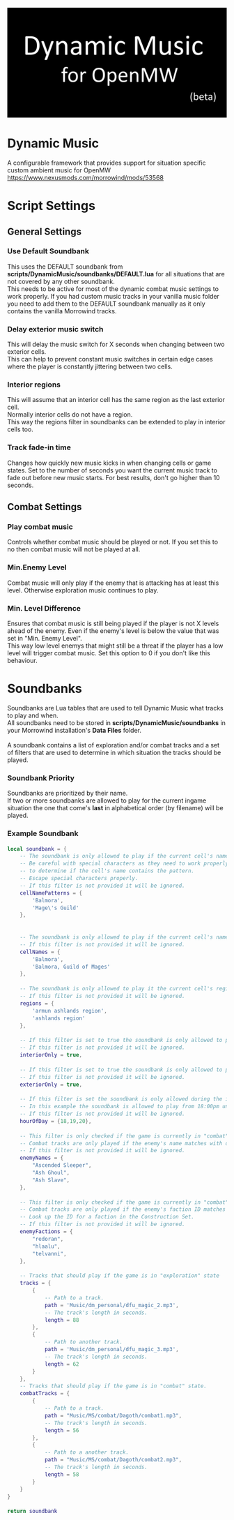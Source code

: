 ![Logo](LOGO.webp)
# Dynamic Music
A configurable framework that provides support for situation specific custom ambient music for OpenMW  
https://www.nexusmods.com/morrowind/mods/53568


# Script Settings
## General Settings
### Use Default Soundbank
This uses the DEFAULT soundbank from **scripts/DynamicMusic/soundbanks/DEFAULT.lua** for all situations that are not covered by any other soundbank.  
This needs to be active for most of the dynamic combat music settings to work properly.
If you had custom music tracks in your vanilla music folder you need to add them to the DEFAULT soundbank manually as it only contains the vanilla Morrowind tracks.

### Delay exterior music switch
This will delay the music switch for X seconds when changing between two exterior cells.  
This can help to prevent constant music switches in certain edge cases where the player is constantly jittering between two cells.

### Interior regions
This will assume that an interior cell has the same region as the last exterior cell.  
Normally interior cells do not have a region.  
This way the regions filter in soundbanks can be extended to play in interior cells too.

### Track fade-in time
Changes how quickly new music kicks in when changing cells or game states.
Set to the number of seconds you want the current music track to fade out before new music starts.
For best results, don't go higher than 10 seconds.

## Combat Settings
### Play combat music
Controls whether combat music should be played or not.
If you set this to no then combat music will not be played at all.

### Min.Enemy Level
Combat music will only play if the enemy that is attacking has at least this level. Otherwise exploration music continues to play.

### Min. Level Difference
Ensures that combat music is still being played if the player is not X levels ahead of the enemy.
Even if the enemy's level is below the value that was set in "Min. Enemy Level".  
This way low level enemys that might still be a threat if the player has a low level will trigger combat music.
Set this option to 0 if you don't like this behaviour.

# Soundbanks
Soundbanks are Lua tables that are used to tell Dynamic Music what tracks to play and when.\
All soundbanks need to be stored in **scripts/DynamicMusic/soundbanks** in your Morrowind installation's **Data Files** folder.\
 \
A soundbank contains a list of exploration and/or combat tracks and a set of filters that are used to determine in which situation the tracks should be played.

### Soundbank Priority
Soundbanks are prioritized by their name.\
If two or more soundbanks are allowed to play for the current ingame situation the one that come's **last** in alphabetical order (by filename) will be played.

### Example Soundbank

```lua
local soundbank = {
    -- The soundbank is only allowed to play if the current cell's name contains one or more of the strings listed in this filter
    -- Be careful with special characters as they need to work properly with Lua's string.gmatch function which is used
    -- to determine if the cell's name contains the pattern.
    -- Escape special characters properly.
    -- If this filter is not provided it will be ignored.
    cellNamePatterns = {
        'Balmora',
        'Mage\'s Guild'
    },


    -- The soundbank is only allowed to play if the current cell's name exactly matches with one or more of the strings listed in this filter.
    -- If this filter is not provided it will be ignored.
    cellNames = {
        'Balmora',
        'Balmora, Guild of Mages'
    },

    -- The soundbank is only allowed to play it the current cell's region ID matches with one or more of the region IDs listed in this filter.
    -- If this filter is not provided it will be ignored.
    regions = {
        'armun ashlands region',
        'ashlands region'
    },

    -- If this filter is set to true the soundbank is only allowed to play if the current cell is an interior cell.
    -- If this filter is not provided it will be ignored.
    interiorOnly = true,

    -- If this filter is set to true the soundbank is only allowed to play if the current cell is an exterior cell.
    -- If this filter is not provided it will be ignored.
    exteriorOnly = true,

    -- If this filter is set the soundbank is only allowed during the ingame hours in the list.
    -- In this example the soundbank is allowed to play from 18:00pm until 21:00pm
    -- If this filter is not provided it will be ignored.
    hourOfDay = {18,19,20},

    -- This filter is only checked if the game is currently in "combat" state.
    -- Combat tracks are only played if the enemy's name matches with one of the strings listed in this filter.
    -- If this filter is not provided it will be ignored.
    enemyNames = {
        "Ascended Sleeper",
        "Ash Ghoul",
        "Ash Slave",
    },

    -- This filter is only checked if the game is currently in "combat" state.
    -- Combat tracks are only played if the enemy's faction ID matches with one or more of the strings listed in this filter.
    -- Look up the ID for a faction in the Construction Set.
    -- If this filter is not provided it will be ignored.
    enemyFactions = {
        "redoran",
        "hlaalu",
        "telvanni",
    },
    
    -- Tracks that should play if the game is in "exploration" state
    tracks = {
        {
            -- Path to a track.
            path = 'Music/dm_personal/dfu_magic_2.mp3',
            -- The track's length in seconds.
            length = 88
        },
        {
            -- Path to another track.
            path = 'Music/dm_personal/dfu_magic_3.mp3',
            -- The track's length in seconds.
            length = 62
        }
    },
    -- Tracks that should play if the game is in "combat" state.
    combatTracks = {
        {
            -- Path to a track.
            path = "Music/MS/combat/Dagoth/combat1.mp3",
            -- The track's length in seconds.
            length = 56
        },
        {
            -- Path to a another track.
            path = "Music/MS/combat/Dagoth/combat2.mp3",
            -- The track's length in seconds.
            length = 58
        }
    }
}

return soundbank
```

